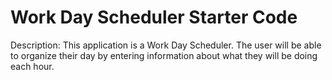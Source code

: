 # Work Day Scheduler Starter Code
Description: This application is a Work Day Scheduler. The user will be able to organize their day by entering information about what they will be doing each hour. 